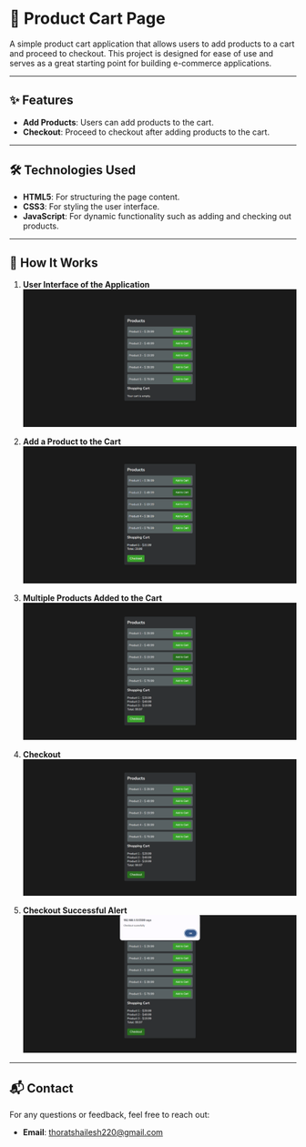 # 🛒 Product Cart Page

A simple product cart application that allows users to add products to a cart and proceed to checkout. This project is designed for ease of use and serves as a great starting point for building e-commerce applications.

---

## ✨ Features

- **Add Products**: Users can add products to the cart.
- **Checkout**: Proceed to checkout after adding products to the cart.

---

## 🛠️ Technologies Used

- **HTML5**: For structuring the page content.
- **CSS3**: For styling the user interface.
- **JavaScript**: For dynamic functionality such as adding and checking out products.

---

## 🎯 How It Works

1. **User Interface of the Application**  
   ![User Interface](./image-for-ref/products-listing.png)

2. **Add a Product to the Cart**  
   ![Product Added](./image-for-ref/product-1-added.png)

3. **Multiple Products Added to the Cart**  
   ![Multiple Products](./image-for-ref/products-added.png)

4. **Checkout**  
   ![Checkout](./image-for-ref/checkout.png)

5. **Checkout Successful Alert**  
   ![Checkout Successful](./image-for-ref/checkout-succesful.png)

---

## 📬 Contact

For any questions or feedback, feel free to reach out:

- **Email**: thoratshailesh220@gmail.com
